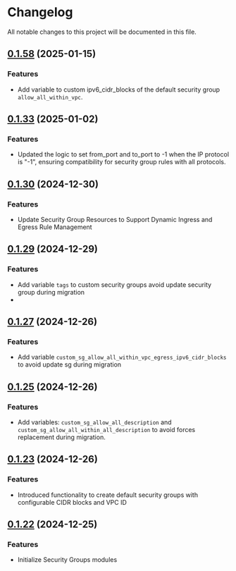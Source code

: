 # Changelog

All notable changes to this project will be documented in this file.

## [0.1.58]() (2025-01-15)

### Features

* Add variable to custom ipv6_cidr_blocks of the default security group `allow_all_within_vpc`.

## [0.1.33]() (2025-01-02)

### Features

* Updated the logic to set from_port and to_port to -1 when the IP protocol is "-1", ensuring compatibility for security
  group rules with all protocols.

## [0.1.30]() (2024-12-30)

### Features

* Update Security Group Resources to Support Dynamic Ingress and Egress Rule Management

## [0.1.29]() (2024-12-29)

### Features

* Add variable `tags` to custom security groups avoid update security group during migration
*

## [0.1.27]() (2024-12-26)

### Features

* Add variable `custom_sg_allow_all_within_vpc_egress_ipv6_cidr_blocks` to avoid update sg during migration

## [0.1.25]() (2024-12-26)

### Features

* Add variables: `custom_sg_allow_all_description` and `custom_sg_allow_all_within_all_description` to avoid forces
  replacement during migration.

## [0.1.23]() (2024-12-26)

### Features

* Introduced functionality to create default security groups with configurable CIDR blocks and VPC ID

## [0.1.22]() (2024-12-25)

### Features

* Initialize Security Groups modules
